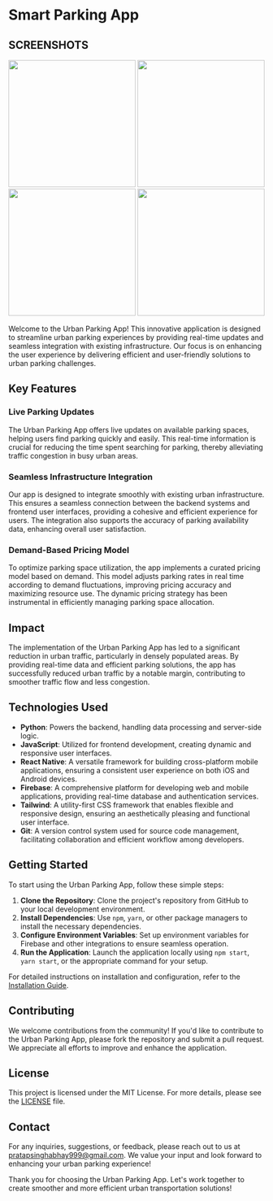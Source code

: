 # Smart Parking App

## SCREENSHOTS
<img src = "https://github.com/user-attachments/assets/eff7ea70-7e70-4cfd-b586-6579f6ea2ddd0" width = "250" heigh = "250"/>
<img src = "https://github.com/user-attachments/assets/f5cf38b8-33b0-4dc4-96b6-b4eda991e60e" width = "250" heigh = "250"/>
<img src = "https://github.com/user-attachments/assets/6f6fadc4-fbf7-47a5-9d62-7ad68a6d845a" width = "250" heigh = "250"/>
<img src = "https://github.com/user-attachments/assets/a3a24f72-b18a-4f14-92bb-2018581329ec" width = "250" heigh = "250"/>

Welcome to the Urban Parking App! This innovative application is designed to streamline urban parking experiences by providing real-time updates and seamless integration with existing infrastructure. Our focus is on enhancing the user experience by delivering efficient and user-friendly solutions to urban parking challenges.

## Key Features

### Live Parking Updates
The Urban Parking App offers live updates on available parking spaces, helping users find parking quickly and easily. This real-time information is crucial for reducing the time spent searching for parking, thereby alleviating traffic congestion in busy urban areas.

### Seamless Infrastructure Integration
Our app is designed to integrate smoothly with existing urban infrastructure. This ensures a seamless connection between the backend systems and frontend user interfaces, providing a cohesive and efficient experience for users. The integration also supports the accuracy of parking availability data, enhancing overall user satisfaction.

### Demand-Based Pricing Model
To optimize parking space utilization, the app implements a curated pricing model based on demand. This model adjusts parking rates in real time according to demand fluctuations, improving pricing accuracy and maximizing resource use. The dynamic pricing strategy has been instrumental in efficiently managing parking space allocation.

## Impact

The implementation of the Urban Parking App has led to a significant reduction in urban traffic, particularly in densely populated areas. By providing real-time data and efficient parking solutions, the app has successfully reduced urban traffic by a notable margin, contributing to smoother traffic flow and less congestion.

## Technologies Used

- **Python**: Powers the backend, handling data processing and server-side logic.
- **JavaScript**: Utilized for frontend development, creating dynamic and responsive user interfaces.
- **React Native**: A versatile framework for building cross-platform mobile applications, ensuring a consistent user experience on both iOS and Android devices.
- **Firebase**: A comprehensive platform for developing web and mobile applications, providing real-time database and authentication services.
- **Tailwind**: A utility-first CSS framework that enables flexible and responsive design, ensuring an aesthetically pleasing and functional user interface.
- **Git**: A version control system used for source code management, facilitating collaboration and efficient workflow among developers.

## Getting Started

To start using the Urban Parking App, follow these simple steps:

1. **Clone the Repository**: Clone the project's repository from GitHub to your local development environment.
2. **Install Dependencies**: Use `npm`, `yarn`, or other package managers to install the necessary dependencies.
3. **Configure Environment Variables**: Set up environment variables for Firebase and other integrations to ensure seamless operation.
4. **Run the Application**: Launch the application locally using `npm start`, `yarn start`, or the appropriate command for your setup.

For detailed instructions on installation and configuration, refer to the [Installation Guide](#).

## Contributing

We welcome contributions from the community! If you'd like to contribute to the Urban Parking App, please fork the repository and submit a pull request. We appreciate all efforts to improve and enhance the application.

## License

This project is licensed under the MIT License. For more details, please see the [LICENSE](#) file.

## Contact

For any inquiries, suggestions, or feedback, please reach out to us at [pratapsinghabhay999@gmail.com](mailto:pratapsinghabhay999@gmail.com). We value your input and look forward to enhancing your urban parking experience!

Thank you for choosing the Urban Parking App. Let's work together to create smoother and more efficient urban transportation solutions!
